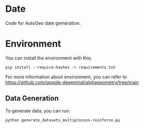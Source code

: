 # Date
Code for AutoGeo date gemeration.

# Environment
You can install the environment with this:
```
pip install --require-hashes -r requirements.txt
```
For more information about environment, you can refer to https://github.com/google-deepmind/alphageometry/tree/main

## Data Generation
To generate data, you can run:
```
python generate_datasets_multiprocess-reinforce.py
```

